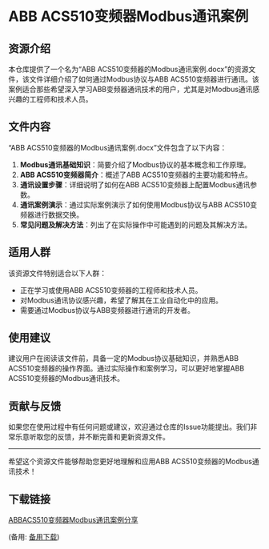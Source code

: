 # ABB ACS510变频器Modbus通讯案例

## 资源介绍

本仓库提供了一个名为“ABB ACS510变频器的Modbus通讯案例.docx”的资源文件，该文件详细介绍了如何通过Modbus协议与ABB ACS510变频器进行通讯。该案例适合那些希望深入学习ABB变频器通讯技术的用户，尤其是对Modbus通讯感兴趣的工程师和技术人员。

## 文件内容

“ABB ACS510变频器的Modbus通讯案例.docx”文件包含了以下内容：

1. **Modbus通讯基础知识**：简要介绍了Modbus协议的基本概念和工作原理。
2. **ABB ACS510变频器简介**：概述了ABB ACS510变频器的主要功能和特点。
3. **通讯设置步骤**：详细说明了如何在ABB ACS510变频器上配置Modbus通讯参数。
4. **通讯案例演示**：通过实际案例演示了如何使用Modbus协议与ABB ACS510变频器进行数据交换。
5. **常见问题及解决方法**：列出了在实际操作中可能遇到的问题及其解决方法。

## 适用人群

该资源文件特别适合以下人群：

- 正在学习或使用ABB ACS510变频器的工程师和技术人员。
- 对Modbus通讯协议感兴趣，希望了解其在工业自动化中的应用。
- 需要通过Modbus协议与ABB变频器进行通讯的开发者。

## 使用建议

建议用户在阅读该文件前，具备一定的Modbus协议基础知识，并熟悉ABB ACS510变频器的操作界面。通过实际操作和案例学习，可以更好地掌握ABB ACS510变频器的Modbus通讯技术。

## 贡献与反馈

如果您在使用过程中有任何问题或建议，欢迎通过仓库的Issue功能提出。我们非常乐意听取您的反馈，并不断完善和更新资源文件。

---

希望这个资源文件能够帮助您更好地理解和应用ABB ACS510变频器的Modbus通讯技术！

## 下载链接
[ABBACS510变频器Modbus通讯案例分享](https://pan.quark.cn/s/41d5b7126b26) 

(备用: [备用下载](https://pan.baidu.com/s/1q0v-6ZRQXLiJLvi09kZDyw?pwd=1234))
